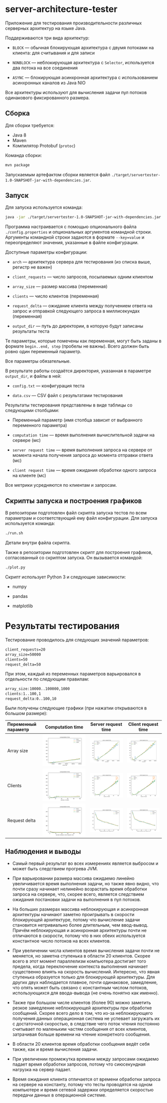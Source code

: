 # server-architecture-tester

Приложение для тестирования производительности различных серверных архитектур на языке Java.

Поддерживаются три вида архитектур:

- `BLOCK` — обычная блокирующая архитектура с двумя потоками на клиента: для считывания
  и для записи

- `NONBLOCK` — неблокирующая архитектура с `Selector`, используется два потока на все соединения

- `ASYNC` — блокирующая асинхронная архитектура с использованием асинхронных каналов из Java NIO

Все архитектуры используют для вычисления задачи пул потоков одинакового фиксированного размера.

## Сборка

Для сборки требуется:

- Java 8
- Maven
- Компилятор Protobuf (`protoc`)

Команда сборки:

```bash
mvn package
```

Запускаемым артефактом сборки является файл
`./target/servertester-1.0-SNAPSHOT-jar-with-dependencies.jar`.

## Запуск

Для запуска используется команда:

```bash
java -jar ./target/servertester-1.0-SNAPSHOT-jar-with-dependencies.jar [args...]
```

Программа настраивается с помощью опционального файла `./config.properties` и опциональных
аргументов командной строки. Аргументы командной строки задаются в формате `--key=value` и
переопределяют значения, указанные в файле конфигурации.

Доступные параметры конфигурации:

- `arch` — архитектура сервера для тестирования (из списка выше, регистр не важен)

- `client_requests` — число запросов, посылаемых одним клиентом

- `array_size` — размер массива (переменная)

- `clients` — число клиентов (переменная)

- `request_delta` — ожидание клиента между получением ответа на запрос и отправкой следующего
  запроса в миллисекундах (переменная)

- `output_dir` — путь до директории, в которую будут записаны результаты теста

Те параметры, которые помечены как переменная, могут быть заданы в формате `begin..end, step`
(пробелы не важны). Всего должен быть ровно один переменный параметр.

Все параметры обязательные.

В результате работы создаётся директория, указанная в параметре `output_dir`, и файлы в ней:

- `config.txt` — конфигурация теста

- `data.csv` — CSV файл с результатами тестирования

Результаты тестирования представлены в виде таблицы со следующими столбцами:

- Переменный параметр (имя столбца зависит от выбранного переменного параметра)

- `computation time` — время выполнения вычислительной задачи на сервере (мс)

- `server request time` — время выполнения запроса на сервере от момента начала получения запроса
  до момента отправки ответа (мс)

- `client request time` — время ожидания обработки одного запроса на клиенте (мс)

Все метрики усредняются по клиентам и запросам.

## Скрипты запуска и построения графиков

В репозитории подготовлен файл скрипта запуска тестов по всем параметрам и соответствующий ему
файл конфигурации. Для запуска используется команда:

```bash
./run.sh
```

Детали внутри файла скрипта.

Также в репозитории подготовлен скрипт для построения графиков, согласованный со скриптом запуска.
Он вызывается командой:

```bash
./plot.py
```

Скрипт использует Python 3 и следующие зависимости:

- numpy

- pandas

- matplotlib


# Результаты тестирования

Тестирование проводилось для следующих значений параметров:

```
client_requests=20
array_size=50000
clients=50
request_delta=50
```

При этом, каждый из переменных параметров варьировался в отдельности по следующим правилам:

```
array_size:10000..100000,1000
clients:1..100,1
request_delta:0..100,10
```

Были получены следующие графики (при нажатии открываются в большом размере):

| Переменный параметр | Computation time | Server request time | Client request time |
|:--------------------|:----------------:|:-------------------:|:-------------------:|
| Array size | <img src="./plots/array_size/computation time.png"> | <img src="./plots/array_size/server request time.png"> | <img src="./plots/array_size/client request time.png"> |
| Clients | <img src="./plots/clients/computation time.png"> | <img src="./plots/clients/server request time.png"> | <img src="./plots/clients/client request time.png"> |
| Request delta | <img src="./plots/request_delta/computation time.png"> | <img src="./plots/request_delta/server request time.png"> | <img src="./plots/request_delta/client request time.png"> |

## Наблюдения и выводы

- Самый первый результат во всех измерениях является выбросом и может быть следствием прогрева JVM.

- При варьировании размера массива ожидаемо линейно увеличивается время выполнения задачи, но
  также явно видно, что почти сразу начинает нелинейно возрастать время обработки запроса на
  сервере, что, скорее всего, является следствием ожидания постановки задачи на выполнения в пул
  потоков.

- На больших размерах массива неблокирующая и асинхронная архитектуры начинают заметно проигрывать
  в скорости блокирующей архитектуре, потому что вычисление задачи становится нетривиально более
  длительным, чем ввод-вывод. Причём неблокирующая и асинхронная архитектуры почти не отличаются
  в скорости, потому что в них обеих используется константное число потоков на всех клиентов.

- При увеличении числа клиентов время вычисления задачи почти не меняется, но заметна ступенька
  в области 20 клиентов. Скорее всего в этот момент параллелизм компьютера достигает того предела,
  когда переключение контекста выполнения начинает существенно влиять на скорость вычислений.
  Интересно, что явная ступенька образуется только для блокирующей архитектуры. Для других двух
  наблюдается плавное, почти одинаковое, замедление, что опять может быть связано с константным
  числом потоков, использующихся для ввода-вывода (не очень понятно как именно).

- Также при большом числе клиентов (более 90) можно заметить резкое замедление неблокирующей
  архитектуры при обработке сообщений. Скорее всего дело в том, что из-за неблокирующего получения
  данных операционная система не успевает загружать их с достаточной скоростью, в следствие чего
  поток чтения постоянно считывает по маленьким частям сообщения от всех клиентов, затрачивая
  больше времени на чтение конкретного сообщения.

- В области 20 клиентов время обработки сообщения ведёт себя также, как и время вычисления задачи.

- При увеличении промежутка времени между запросами ожидаемо падает время обработки запросов,
  потому что сиюсекундная нагрузка на сервер падает.

- Время ожидания клиента отличается от времени обработки запроса на сервере на константу, потому
  что тесты проводятся на одном компьютере и время сетевой задержки определяется скоростью передачи
  данных в операционной системе.
